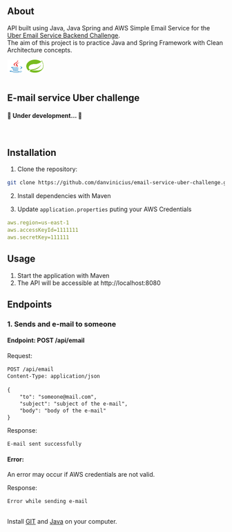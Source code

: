 ## About
API built using Java, Java Spring and AWS Simple Email Service for the [Uber Email Service Backend Challenge](https://github.com/uber-archive/coding-challenge-tools/blob/master/coding_challenge.md).<br/>
The aim of this project is to practice Java and Spring Framework with Clean Architecture concepts. 

<div style="display: inline_block">
    <img align="center" alt="Java" title="Java" height="30" width="40" src="https://raw.githubusercontent.com/devicons/devicon/master/icons/java/java-original.svg">
    <img align="center" alt="Spring" title="Spring" height="30" width="40" src="https://raw.githubusercontent.com/devicons/devicon/master/icons/spring/spring-original.svg">
</div>
<br/>

## E-mail service Uber challenge
<h4> 
    🚧 Under development... 🚧
</h4>
<br/>

## Installation

1. Clone the repository:

```bash
git clone https://github.com/danvinicius/email-service-uber-challenge.git
```

2. Install dependencies with Maven

3. Update `application.properties` puting your AWS Credentials

```yaml
aws.region=us-east-1
aws.accessKeyId=1111111
aws.secretKey=111111
```

## Usage

1. Start the application with Maven
2. The API will be accessible at http://localhost:8080

## Endpoints

### 1. Sends and e-mail to someone

#### Endpoint: POST /api/email

Request:
```http
POST /api/email
Content-Type: application/json

{
    "to": "someone@mail.com",
    "subject": "subject of the e-mail",
    "body": "body of the e-mail"
}
```

Response:
```text
E-mail sent successfully
```

#### Error:
An error may occur if AWS credentials are not valid.

Response:
```text
Error while sending e-mail
```

<br/>
Install <a href="https://git-scm.com/">GIT</a> and <a href="https://www.java.com/pt-BR/">Java</a> on your computer.
